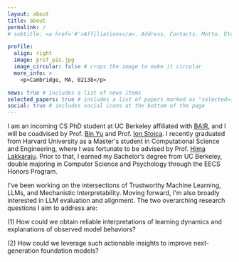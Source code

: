 ```yaml
---
layout: about
title: about
permalink: /
# subtitle: <a href='#'>Affiliations</a>. Address. Contacts. Motto. Etc.

profile:
  align: right
  image: prof_pic.jpg
  image_circular: false # crops the image to make it circular
  more_info: >
    <p>Cambridge, MA, 02138</p>

news: true # includes a list of news items
selected_papers: true # includes a list of papers marked as "selected={true}"
social: true # includes social icons at the bottom of the page
---
```


I am an incoming CS PhD student at UC Berkeley affiliated with [BAIR](https://bair.berkeley.edu/), and I will be coadvised by Prof. [Bin Yu](https://binyu.stat.berkeley.edu/) and Prof. [Ion Stoica](https://people.eecs.berkeley.edu/~istoica/). I recently graduated from Harvard University as a Master's student in Computational Science and Engineering, where I was fortunate to be advised by Prof. [Hima Lakkaraju](https://himalakkaraju.github.io). Prior to that, I earned my Bachelor’s degree from UC Berkeley, double majoring in Computer Science and Psychology through the EECS Honors Program.

I've been working on the intersections of Trustworthy Machine Learning, LLMs, and Mechanistic Interpretability. Moving forward, I'm also broadly interested in LLM evaluation and alignment. The two overarching research questions I aim to address are:

(1) How could we obtain reliable interpretations of learning dynamics and explanations of observed model behaviors?

(2) How could we leverage such actionable insights to improve next-generation foundation models?